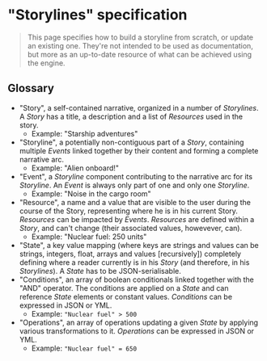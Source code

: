# "Storylines" specification

> This page specifies how to build a storyline from scratch, or update an existing one. They're not intended to be used as documentation, but more as an up-to-date resource of what can be achieved using the engine.

## Glossary
* "Story", a self-contained narrative, organized in a number of *Storylines*. A *Story* has a title, a description and a list of *Resources* used in the story.
    - Example: "Starship adventures"
* "Storyline", a potentially non-contiguous part of a *Story*, containing multiple *Events* linked together by their content and forming a complete narrative arc.
    - Example: "Alien onboard!"
* "Event", a *Storyline* component contributing to the narrative arc for its *Storyline*. An *Event* is always only part of one and only one *Storyline*.
    - Example: "Noise in the cargo room"
* "Resource", a name and a value that are visible to the user during the course of the Story, representing where he is in his current Story. *Resources* can be impacted by *Events*. *Resources* are defined within a *Story*, and can't change (their associated values, howevever, can).
    - Example: "Nuclear fuel: 250 units"
* "State", a key value mapping (where keys are strings and values can be strings, integers, float, arrays and values [recursively]) completely defining where a reader currently is in his *Story* (and therefore, in his *Storylines*). A *State* has to be JSON-serialisable.
* "Conditions", an array of boolean conditionals linked together with the "AND" operator. The conditions are applied on a *State* and can reference *State* elements or constant values. *Conditions* can be expressed in JSON or YML.
    - Example: `"Nuclear fuel" > 500`
* "Operations", an array of operations updating a given *State* by applying various transformations to it. *Operations* can be expressed in JSON or YML.
    - Example: `"Nuclear fuel" = 650`
